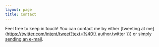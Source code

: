 ```yaml
---
layout: page
title: Contact
---
```


Feel free to keep in touch! You can contact me by either
[tweeting at me](https://twitter.com/intent/tweet?text=%40{{ author.twitter }}) or simply
[sending an e-mail](mailto:kristen.gilden+blog@gmail.com).
